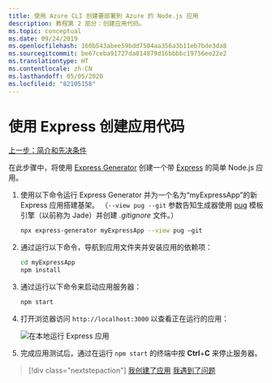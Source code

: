 ```yaml
---
title: 使用 Azure CLI 创建要部署到 Azure 的 Node.js 应用
description: 教程第 2 部分：创建应用代码。
ms.topic: conceptual
ms.date: 09/24/2019
ms.openlocfilehash: 160b543abee59bdd7504aa356a3b11eb7bde3da8
ms.sourcegitcommit: be67ceba91727da014879d16bbbbc19756ee22e2
ms.translationtype: HT
ms.contentlocale: zh-CN
ms.lasthandoff: 05/05/2020
ms.locfileid: "82105158"
---
```

# <a name="create-the-app-code-using-express"></a>使用 Express 创建应用代码

[上一步：简介和先决条件](tutorial-vscode-azure-cli-node-01.md)

在此步骤中，将使用 [Express Generator](https://expressjs.com/en/starter/generator.html) 创建一个带 [Express](https://www.expressjs.com) 的简单 Node.js 应用。

1. 使用以下命令运行 Express Generator 并为一个名为“myExpressApp”的新 Express 应用搭建基架。 （`--view pug --git` 参数告知生成器使用 [pug](https://pugjs.org/api/getting-started.html) 模板引擎（以前称为 Jade）并创建 *.gitignore* 文件。）

    ```bash
    npx express-generator myExpressApp --view pug –git
    ```

1. 通过运行以下命令，导航到应用文件夹并安装应用的依赖项：

    ```bash
    cd myExpressApp
    npm install
    ```

1. 通过运行以下命令来启动应用服务器：

    ```bash
    npm start
    ```

1. 打开浏览器访问 `http://localhost:3000` 以查看正在运行的应用：

    ![在本地运行 Express 应用](media/azure-cli/local-app.png)

1. 完成应用测试后，通过在运行 `npm start` 的终端中按 **Ctrl**+**C** 来停止服务器。

> [!div class="nextstepaction"]
> [我创建了应用](tutorial-vscode-azure-cli-node-03.md) [我遇到了问题](https://www.research.net/r/PWZWZ52?tutorial=node-deployment&step=express)
